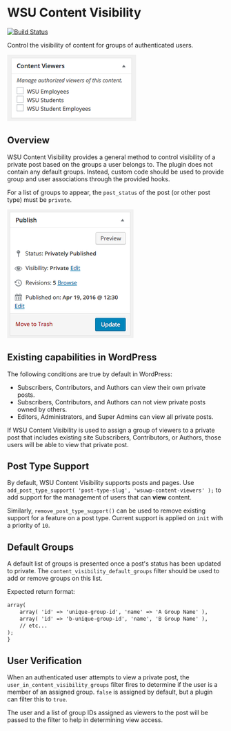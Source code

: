 # WSU Content Visibility

[![Build Status](https://travis-ci.org/washingtonstateuniversity/WSUWP-Content-Visibility.svg?branch=master)](https://travis-ci.org/washingtonstateuniversity/WSUWP-Content-Visibility)

Control the visibility of content for groups of authenticated users.

![](assets/screenshot-001.png)

## Overview

WSU Content Visibility provides a general method to control visibility of a private post based on the groups a user belongs to. The plugin does not contain any default groups. Instead, custom code should be used to provide group and user associations through the provided hooks.

For a list of groups to appear, the `post_status` of the post (or other post type) must be `private`.

![](assets/screenshot-002.png)

## Existing capabilities in WordPress

The following conditions are true by default in WordPress:

* Subscribers, Contributors, and Authors can view their own private posts.
* Subscribers, Contributors, and Authors can not view private posts owned by others.
* Editors, Administrators, and Super Admins can view all private posts.

If WSU Content Visibility is used to assign a group of viewers to a private post that includes existing site Subscribers, Contributors, or Authors, those users will be able to view that private post.

## Post Type Support

By default, WSU Content Visibility supports posts and pages. Use `add_post_type_support( 'post-type-slug', 'wsuwp-content-viewers' );` to add support for the management of users that can **view** content.

Similarly, `remove_post_type_support()` can be used to remove existing support for a feature on a post type. Current support is applied on `init` with a priority of `10`.

## Default Groups

A default list of groups is presented once a post's status has been updated to private. The `content_visibility_default_groups` filter should be used to add or remove groups on this list.

Expected return format:

```
array(
    array( 'id' => 'unique-group-id', 'name' => 'A Group Name' ),
    array( 'id' => 'b-unique-group-id', 'name', 'B Group Name' ),
    // etc...
);
}
```

## User Verification

When an authenticated user attempts to view a private post, the `user_in_content_visibility_groups` filter fires to determine if the user is a member of an assigned group. `false` is assigned by default, but a plugin can filter this to `true`.

The user and a list of group IDs assigned as viewers to the post will be passed to the filter to help in determining view access.
